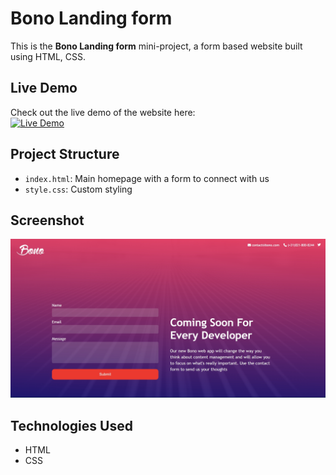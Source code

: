 # Bono Landing form

This is the **Bono Landing form** mini-project, a form based website built using HTML, CSS.

## Live Demo

Check out the live demo of the website here:  
[![Live Demo](https://img.shields.io/badge/Live_Demo-Available-green)](https://bono-landing-web-form.netlify.app/)


## Project Structure
- `index.html`: Main homepage with a form to connect with us
- `style.css`: Custom styling

## Screenshot

![Website Screenshot](bono-landing-form.png)

## Technologies Used
- HTML
- CSS
